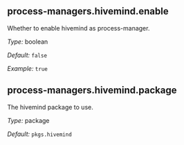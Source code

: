 [comment]: # (Do not edit this file as it is autogenerated. Go to docs/individual-docs if you want to make edits.)


[comment]: # (Please add your documentation on top of this line)

## process-managers\.hivemind\.enable

Whether to enable hivemind as process-manager\.



*Type:*
boolean



*Default:*
` false `



*Example:*
` true `



## process-managers\.hivemind\.package



The hivemind package to use\.



*Type:*
package



*Default:*
` pkgs.hivemind `
